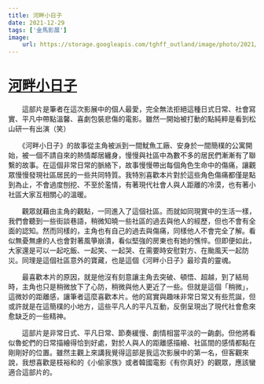 ```yaml
---
title: 河畔小日子
date: 2021-12-29
tags: ['金馬影展']
image:
    url: https://storage.googleapis.com/tghff_outland/image/photo/2021/GHFF/huge/photo_ea3d0a4647a06985d3b3a9b036d94512.jpeg
---
```


# [河畔小日子](https://ja.wikipedia.org/wiki/%E5%B7%9D%E3%81%A3%E3%81%BA%E3%82%8A%E3%83%A0%E3%82%B3%E3%83%AA%E3%83%83%E3%82%BF)

　　這部片是筆者在這次影展中的個人最愛，完全無法拒絕這種日式日常、社會寫實、平凡中帶點溫馨、喜劇包裝悲傷的電影。雖然一開始被打動的點純粹是看到松山研一有出演（笑）

　　《河畔小日子》的故事從主角被派到一間魷魚工廠、安身於一間簡樸的公寓開始，被一個不請自來的熱情鄰居纏身，慢慢與社區中為數不多的居民們漸漸有了聯繫的故事。在這個非常日常的脈絡下，故事慢慢帶出每個角色生命中的傷痛，讓觀眾慢慢發現社區居民的一些共同特質。我特別喜歡本片對於這些角色傷痛都僅是點到為止，不會過度刨挖、不至於濫情，有著現代社會人與人距離的冷漠，也有著小社區大家互相關心的溫暖。

　　觀眾就藉由主角的觀點，一同進入了這個社區。而就如同現實中的生活一樣，我們會聽到一些街談巷語，稍微知曉一些社區的過去與他人的經歷，但也不會有全面的認知。然而同樣的，主角也有自己的過去與傷痛，同樣他人不會完全了解。看似無憂無慮的人也會對著風箏崩潰，看似堅強的房東也有她的憔悴。但即便如此，大家還是可以一起吃飯、一起笑、一起哭、在需要時安慰對方、在颱風天一起防災。同理是這個社區意外的寶藏，也是這個《河畔小日子》最珍貴的靈魂。

　　最喜歡本片的原因，就是他沒有刻意讓主角去突破、頓悟、超越，到了結局時，主角也只是稍微放下了心防，稍微與他人更近了一些。但就是這個「稍微」，這微妙的距離感，讓筆者這麼喜歡本片。他的寫實與趣味非常日常又有些荒誕，但或許就是在這簡樸的小地方，這些平凡人的平凡互動，反倒呈現出了現代社會愈來愈缺乏的一些精神。

　　這部片是非常日式、平凡日常、節奏緩慢、劇情相當平淡的一齣劇。但他將看似魯蛇們的日常描繪得恰到好處，對於人與人的距離感描繪、社區間的感情都點在剛剛好的位置。雖然主觀上來講我覺得這部是我這次影展中的第一名，但客觀來說，我想喜歡是枝裕和的《小偷家族》或者韓國電影《有你真好》的觀眾，應該蠻適合這部片的。
